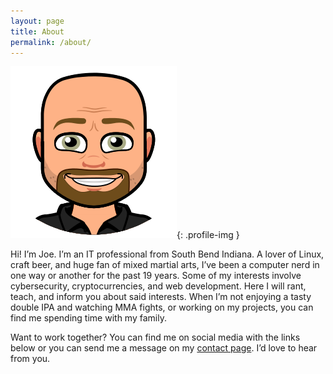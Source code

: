 ```yaml
---
layout: page
title: About
permalink: /about/
---
```


![Joe Laskowski](/assets/joe-laskowski.png){: .profile-img }

Hi! I’m Joe. I’m an IT professional from South Bend Indiana. A lover of Linux, craft beer, and huge fan of mixed martial arts, I’ve been a computer nerd in one way or another for the past 19 years. Some of my interests involve cybersecurity, cryptocurrencies, and web development. Here I will rant, teach, and inform you about said interests. When I’m not enjoying a tasty double IPA and watching MMA fights, or working on my projects, you can find me spending time with my family.

Want to work together? You can find me on social media with the links below or you can send me a message on my [contact page](/contact). I’d love to hear from you.
